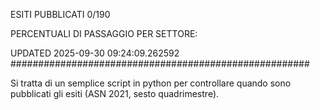 ESITI PUBBLICATI 0/190 

PERCENTUALI DI PASSAGGIO PER SETTORE:

UPDATED 2025-09-30 09:24:09.262592
###################################################### 

Si tratta di un semplice script in python per controllare quando sono pubblicati gli esiti (ASN 2021, sesto quadrimestre).


